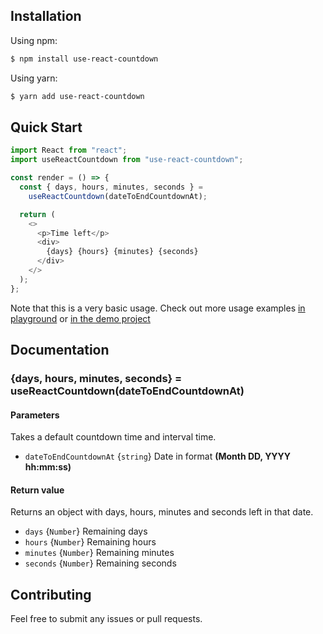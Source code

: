 ## Installation

Using npm:

```sh
$ npm install use-react-countdown
```

Using yarn:

```sh
$ yarn add use-react-countdown
```

## Quick Start

```javascript
import React from "react";
import useReactCountdown from "use-react-countdown";

const render = () => {
  const { days, hours, minutes, seconds } =
    useReactCountdown(dateToEndCountdownAt);

  return (
    <>
      <p>Time left</p>
      <div>
        {days} {hours} {minutes} {seconds}
      </div>
    </>
  );
};
```

Note that this is a very basic usage. Check out more usage examples
[in playground](https://stackblitz.com/edit/use-react-countdown?file=src/App.js "use-react-countdown on stackblitz")
or [in the demo project](./index.js "use-react-countdown demo project")

## Documentation

### {days, hours, minutes, seconds} = useReactCountdown(dateToEndCountdownAt)

#### Parameters

Takes a default countdown time and interval time.

- `dateToEndCountdownAt` {`string`} Date in format **(Month DD, YYYY hh:mm:ss)**

#### Return value

Returns an object with days, hours, minutes and seconds left in that date.

- `days` {`Number`} Remaining days
- `hours` {`Number`} Remaining hours
- `minutes` {`Number`} Remaining minutes
- `seconds` {`Number`} Remaining seconds

## Contributing

Feel free to submit any issues or pull requests.
